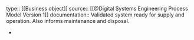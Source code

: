 type:: [[Business object]]
source:: [[@Digital Systems Engineering Process Model Version 1]]
documentation:: Validated system ready for supply and operation. Also informs maintenance and disposal.

-